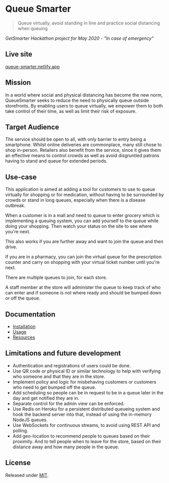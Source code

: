 # Queue Smarter
> Queue virtually, avoid standing in line and practice social distancing when queuing


_GetSmarter Hackathon project for May 2020 - "In case of emergency"_


## Live site

[queue-smarter.netlify.app](https://queue-smarter.netlify.app/)


## Mission

In a world where social and physical distancing has become the new norm, QueueSmarter seeks to reduce the need to physically queue outside storefronts. By enabling users to queue virtually, we empower them to both take control of their time, as well as limit their risk of exposure.

## Target Audience

The service should be open to all, with only barrier to entry being a smartphone. Whilst online deliveries are commonplace, many still chose to shop in-person. Retailers also benefit from the service, since it gives them an effective means to control crowds as well as avoid disgruntled patrons having to stand and queue for extended periods.

## Use-case

This application is aimed at adding a tool for customers to use to queue virtually for shopping or for medication, without having to be surrounded by crowds or stand in long queues, especially when there is a disease outbreak.

When a customer is in a mall and need to queue to enter grocery which is implementing a queuing system, you can add yourself to the queue while doing your shopping. Then watch your status on the site to see where you're next.

This also works if you are further away and want to join the queue and then drive.

If you are in a pharmacy, you can join the virtual queue for the prescription counter and carry on shopping with your virtual ticket number until you're next.

There are multiple queues to join, for each store.

A staff member at the store will administer the queue to keep track of who can enter and if someone is not where ready and should be bumped down or off the queue.


## Documentation

- [Installation](docs/installation.md)
- [Usage](docs/usage.md)
- [Resources](docs/resources.md)


## Limitations and future development

- Authentication and registrations of users could be done.
- Use QR code or physical ID or similar technology to help with verifying who someone and that they are in the store.
- Implement policy and logic for misbehaving customers or customers who need to get bumped off the queue.
- Add scheduling so people can be in request to be in a queue later in the day and get notified they are in.
- Separate control for the admin view can be enforced.
- Use Redis on Heroku for a persistent distributed queueing system and hook the backend server into that, instead of using the in-memory NodeJS queues.
- Use WebSockets for continuous streams, to avoid using REST API and polling.
- Add geo-location to recommend people to queues based on their proximity. And to tell people when to leave for the store, based on their distance away and how many people in the queue.


## License

Released under [MIT](/LICENSE).
